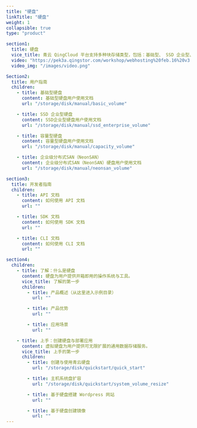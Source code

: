 ```yaml
---
title: "硬盘"
linkTitle: "硬盘"
weight: 1
collapsible: true
type: "product"

section1:
  title: 硬盘
  vice_title: 青云 QingCloud 平台支持多种块存储类型，包括：基础型、 SSD 企业型、性能型、超高性能型、超高性能容量型 (NeonSAN) 、容量型。
  video: "https://pek3a.qingstor.com/workshop/webhosting%20feb.16%20v3.mp4"
  video_img: "/images/video.png"

Section2:
  title: 用户指南
  children:
    - title: 基础型硬盘
      content: 基础型硬盘用户使用文档
      url: "/storage/disk/manual/basic_volume"

    - title: SSD 企业型硬盘
      content: SSD企业型硬盘用户使用文档
      url: "/storage/disk/manual/ssd_enterprise_volume"

    - title: 容量型硬盘
      content: 容量型硬盘用户使用文档
      url: "/storage/disk/manual/capacity_volume"

    - title: 企业级分布式SAN（NeonSAN）
      content: 企业级分布式SAN（NeonSAN）硬盘用户使用文档
      url: "/storage/disk/manual/neonsan_volume"

section3:
  title: 开发者指南
  children:
    - title: API 文档
      content: 如何使用 API 文档
      url: ""

    - title: SDK 文档
      content: 如何使用 SDK 文档
      url: ""

    - title: CLI 文档
      content: 如何使用 CLI 文档
      url: ""

section4:
  children:
    - title: 了解：什么是硬盘
      content: 硬盘为用户提供开箱即用的操作系统与工具。
      vice_title: 了解的第一步
      children:
        - title: 产品概述（从这里进入示例目录）
          url: ""

        - title: 产品优势
          url: ""

        - title: 应用场景
          url: ""

    - title: 上手：创建硬盘与部署应用
      content: 虚拟硬盘为用户提供可无限扩展的通用数据存储服务。
      vice_title: 上手的第一步
      children: 
        - title: 创建与使用青云硬盘
          url: "/storage/disk/quickstart/quick_start"

        - title: 主机系统盘扩容
          url: "/storage/disk/quickstart/system_volume_resize"

        - title: 基于硬盘搭建 Wordpress 网站
          url: ""

        - title: 基于硬盘创建镜像
          url: ""
---
```



<!-- type: "product" 这个参数表明这是一个产品index页面 -->
<!-- section1 为产品index页面 主标题 副标题 video  video_img为视频图片  -->
<!-- section2 为产品index页面 第一个大块的用户文档配置  -->
<!-- section3 为产品index页面 第二个大块的开发者文档配置  -->
<!-- section4 为产品index页面 第三个大块的学习路径配置  -->